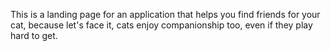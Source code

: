 This is a landing page for an application that helps you find friends for your cat, because let's face it, cats enjoy companionship too, even if they play hard to get.
